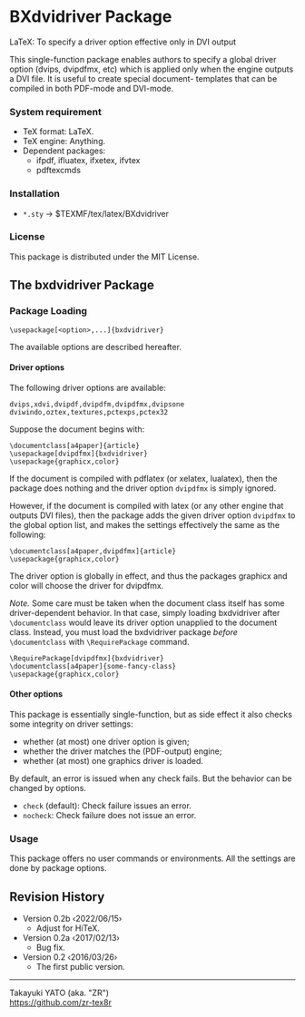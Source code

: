BXdvidriver Package
===================

LaTeX: To specify a driver option effective only in DVI output

This single-function package enables authors to specify a global
driver option (dvips, dvipdfmx, etc) which is applied only when the
engine outputs a DVI file. It is useful to create special document-
templates that can be compiled in both PDF-mode and DVI-mode.

### System requirement

  * TeX format: LaTeX.
  * TeX engine: Anything.
  * Dependent packages:
      - ifpdf, ifluatex, ifxetex, ifvtex
      - pdftexcmds

### Installation

  - `*.sty` → $TEXMF/tex/latex/BXdvidriver

### License

This package is distributed under the MIT License.


The bxdvidriver Package
-----------------------

### Package Loading

    \usepackage[<option>,...]{bxdvidriver}

The available options are described hereafter.

#### Driver options

The following driver options are available:

    dvips,xdvi,dvipdf,dvipdfm,dvipdfmx,dvipsone
    dviwindo,oztex,textures,pctexps,pctex32

Suppose the document begins with:

    \documentclass[a4paper]{article}
    \usepackage[dvipdfmx]{bxdvidriver}
    \usepackage{graphicx,color}

If the document is compiled with pdflatex (or xelatex, lualatex), then
the package does nothing and the driver option `dvipdfmx` is simply
ignored.

However, if the document is compiled with latex (or any other engine
that outputs DVI files), then the package adds the given driver option
`dvipdfmx` to the global option list, and makes the settings effectively
the same as the following:

    \documentclass[a4paper,dvipdfmx]{article}
    \usepackage{graphicx,color}

The driver option is globally in effect, and thus the packages graphicx
and color will choose the driver for dvipdfmx.

*Note.* Some care must be taken when the document class itself has some
driver-dependent behavior. In that case, simply loading bxdvidriver
after `\documentclass` would leave its driver option unapplied to the
document class. Instead, you must load the bxdvidriver package *before*
`\documentclass` with `\RequirePackage` command.

    \RequirePackage[dvipdfmx]{bxdvidriver}
    \documentclass[a4paper]{some-fancy-class}
    \usepackage{graphicx,color}

#### Other options

This package is essentially single-function, but as side effect it also
checks some integrity on driver settings:

  * whether (at most) one driver option is given;
  * whether the driver matches the (PDF-output) engine;
  * whether (at most) one graphics driver is loaded.

By default, an error is issued when any check fails. But the behavior
can be changed by options.

  * `check` (default): Check failure issues an error.
  * `nocheck`: Check failure does not issue an error.

### Usage

This package offers no user commands or environments. All the settings
are done by package options.


Revision History
----------------

  * Version 0.2b ‹2022/06/15›
      - Adjust for HiTeX.
  * Version 0.2a ‹2017/02/13›
      - Bug fix.
  * Version 0.2  ‹2016/03/26›
      - The first public version.

--------------------
Takayuki YATO (aka. "ZR")  
https://github.com/zr-tex8r
